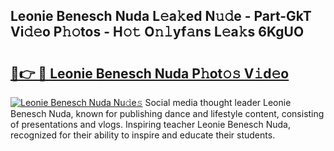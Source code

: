 ## Leonie Benesch Nuda L𝚎a𝚔ed N𝚞𝚍e - Part-GkT Vi𝚍𝚎o P𝚑𝚘tos - H𝚘𝚝 O𝚗𝚕yf𝚊ns L𝚎a𝚔s 6KgUO

# <h2><a href="http://kfay28.oniu.top/?m=Leonie+Benesch+Nuda">🔗👉 🔴 Leonie Benesch Nuda P𝚑ot𝚘𝚜 V𝚒d𝚎o</a></h2>

[![Leonie Benesch Nuda Nu𝚍e𝚜](https://i.imgur.com/0qMVB7G.gif)](http://kfay28.oniu.top/?m=Leonie+Benesch+Nuda)
Social media thought leader Leonie Benesch Nuda, known for publishing dance and lifestyle content, consisting of presentations and vlogs. Inspiring teacher Leonie Benesch Nuda, recognized for their ability to inspire and educate their students.  
